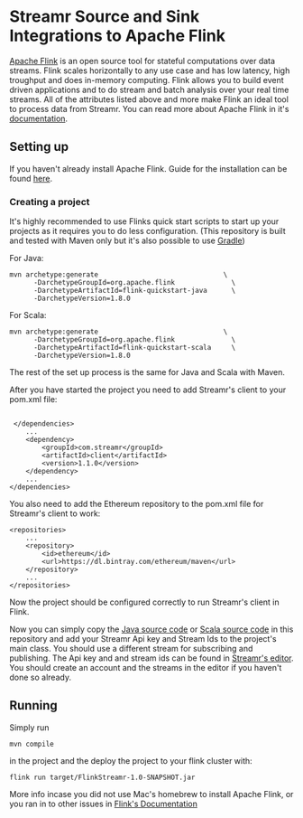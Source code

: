 # Streamr Source and Sink Integrations to Apache Flink
[Apache Flink](https://flink.apache.org/) is an open source tool for stateful computations over data streams. Flink scales horizontally to any use case and has low latency, high troughput and does in-memory computing. Flink allows you to build event driven applications and to do stream and batch analysis over your real time streams. All of the attributes listed above and more make Flink an ideal tool to process data from Streamr. You can read more about Apache Flink in it's [documentation](https://ci.apache.org/projects/flink/flink-docs-release-1.8/).

## Setting up

If you haven't already install Apache Flink. Guide for the installation can be found [here](https://ci.apache.org/projects/flink/flink-docs-release-1.8/tutorials/local_setup.html).

### Creating a project

It's highly recommended to use Flinks quick start scripts to start up your projects as it requires you to do less configuration. (This repository is built and tested with Maven only but it's also possible to use [Gradle](https://ci.apache.org/projects/flink/flink-docs-release-1.8/dev/projectsetup/java_api_quickstart.html#gradle))

For Java:
```
mvn archetype:generate                               \
      -DarchetypeGroupId=org.apache.flink              \
      -DarchetypeArtifactId=flink-quickstart-java      \
      -DarchetypeVersion=1.8.0
```

For Scala:
```
mvn archetype:generate                               \
      -DarchetypeGroupId=org.apache.flink              \
      -DarchetypeArtifactId=flink-quickstart-scala     \
      -DarchetypeVersion=1.8.0
```
The rest of the set up process is the same for Java and Scala with Maven.

After you have started the project you need to add Streamr's client to your pom.xml file:

```	

 </dependencies>
    ...
    <dependency>
        <groupId>com.streamr</groupId>
        <artifactId>client</artifactId>
        <version>1.1.0</version>
    </dependency>
    ...
</dependencies>
```

You also need to add the Ethereum repository to the pom.xml file for Streamr's client to work:
```
<repositories>
    ...
    <repository>
        <id>ethereum</id>
        <url>https://dl.bintray.com/ethereum/maven</url>
    </repository>
    ...
</repositories>
```

Now the project should be configured correctly to run Streamr's client in Flink.

Now you can simply copy the [Java source code](./src/main/java/FlinkStreamrJava) or [Scala source code](./src/main/FlinkStreamrScala) in this repository and add your Streamr Api key and Stream Ids to the project's main class. You should use a different stream for subscribing and publishing. The Api key and and stream ids can be found in [Streamr's editor](www.streamr.com). You should create an account and the streams in the editor if you haven't done so already.

## Running

Simply run 
```
mvn compile
```
in the project and the deploy the project to your flink cluster with: 

```
flink run target/FlinkStreamr-1.0-SNAPSHOT.jar
```

More info incase you did not use Mac's homebrew to install Apache Flink, or you ran in to other issues in [Flink's Documentation](https://ci.apache.org/projects/flink/flink-docs-release-1.8/tutorials/local_setup.html#run-the-example)
